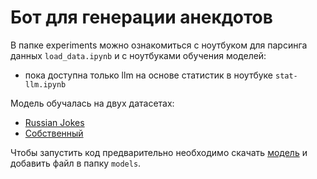 # Бот для генерации анекдотов

В папке experiments можно ознакомиться с ноутбуком для парсинга данных `load_data.ipynb` и с ноутбуками обучения моделей:
- пока доступна только llm на основе статистик в ноутбуке `stat-llm.ipynb`

Модель обучалась на двух датасетах:
- [Russian Jokes](https://www.kaggle.com/datasets/konstantinalbul/russian-jokes)
- [Собственный](https://www.kaggle.com/datasets/boogiewoogieqq/vk-anekdots)

Чтобы запустить код предварительно необходимо скачать [модель](https://drive.google.com/file/d/15uao0yIp5wUraUsEvbOe65Y_PqWrA-zj/view?usp=sharing) и добавить файл в папку `models`.
